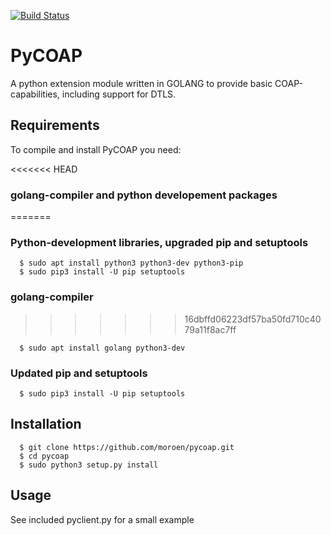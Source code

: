 [![Build Status](https://dev.azure.com/moroen/PyCOAP/_apis/build/status/pycoap?branchName=master)](https://dev.azure.com/moroen/PyCOAP/_build/latest?definitionId=1&branchName=master)

# PyCOAP

A python extension module written in GOLANG to provide basic COAP-capabilities, including support for DTLS.


## Requirements
To  compile and install PyCOAP you need:

<<<<<<< HEAD
### golang-compiler and python developement packages
=======
### Python-development libraries, upgraded pip and setuptools

```shell
  $ sudo apt install python3 python3-dev python3-pip
  $ sudo pip3 install -U pip setuptools
```

### golang-compiler
>>>>>>> 16dbffd06223df57ba50fd710c4079a11f8ac7ff

```shell
  $ sudo apt install golang python3-dev
```

### Updated pip and setuptools

```shell
  $ sudo pip3 install -U pip setuptools
```

## Installation

```shell
  $ git clone https://github.com/moroen/pycoap.git
  $ cd pycoap
  $ sudo python3 setup.py install
```

## Usage
See included pyclient.py for a small example
